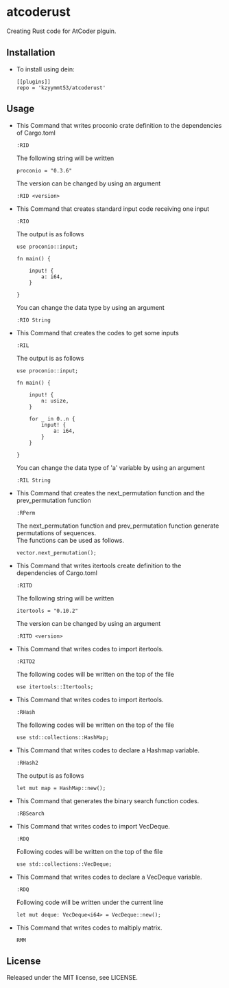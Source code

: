 atcoderust
==
Creating Rust code for AtCoder plguin.


Installation
--
* To install using dein:
  ```
  [[plugins]]
  repo = 'kzyymmt53/atcoderust'
  ```

Usage
--
* This Command that writes proconio crate definition to the dependencies of Cargo.toml
  ```
  :RID
  ```
  The following string will be written
  ```
  proconio = "0.3.6"
  ```

  The version can be changed by using an argument
  ```                                            
  :RID <version>                             
  ```  

* This Command that creates standard input code receiving one input 
  ```
  :RIO
  ```
   
  The output is as follows
  ```
  use proconio::input;
 
  fn main() {
 
      input! {
          a: i64,
      }
 
  }   
  ```
 
  You can change the data type by using an argument
  ```
  :RIO String
  ```

* This Command that creates the codes to get some inputs
  ```
  :RIL
  ```
  
  The output is as follows
  ```
  use proconio::input;
 
  fn main() {
 
      input! {
          n: usize,
      }
 
      for _ in 0..n {
          input! {
              a: i64,
          }
      }
 
  }
  ```

  You can change the data type of 'a' variable by using an argument
  ```
  :RIL String
  ```

* This Command that creates the next_permutation function and the prev_permutation function
  ```
  :RPerm
  ```

  The next_permutation function and prev_permutation function generate permutations of sequences.  
  The functions can be used as follows.
  ```
  vector.next_permutation();
  ```

* This Command that writes itertools create definition to the dependencies of Cargo.toml
  ```
  :RITD
  ```
  The following string will be written
  ```
  itertools = "0.10.2"
  ``` 
 
  The version can be changed by using an argument
  ```                                            
  :RITD <version>
  ```  

* This Command that writes codes to import itertools. 
  ```
  :RITD2
  ```
  
  The following codes will be written on the top of the file
  ```
  use itertools::Itertools;
  ```

* This Command that writes codes to import itertools. 
  ```
  :RHash
  ```

  The following codes will be written on the top of the file
  ```
  use std::collections::HashMap;
  ```
  
* This Command that writes codes to declare a Hashmap variable. 
  ```
  :RHash2
  ```
  
  The output is as follows
  ```
  let mut map = HashMap::new();
  ```

* This Command that generates the binary search function codes. 
  ```
  :RBSearch
  ```

* This Command that writes codes to import VecDeque.
  ```
  :RDQ
  ```

  Following codes will be written on the top of the file
  ```
  use std::collections::VecDeque;
  ```

* This Command that writes codes to declare a VecDeque variable.
  ```
  :RDQ
  ```
  
  Following code will be written under the current line
  ```
  let mut deque: VecDeque<i64> = VecDeque::new();
  ```

* This Command that writes codes to maltiply matrix.
  ```
  RMM
  ```

License
--
Released under the MIT license, see LICENSE.
